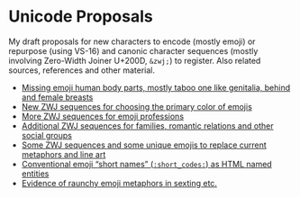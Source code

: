 # Unicode Proposals

My draft proposals for new characters to encode (mostly emoji) or repurpose (using VS-16) and 
canonic character sequences (mostly involving Zero-Width Joiner U+200D, `&zwj;`) to register. 
Also related sources, references and other material.

* [Missing emoji human body parts, mostly taboo one like genitalia, behind and female breasts](body-parts.md)
* [New ZWJ sequences for choosing the primary color of emojis](color-selection.md)
* [More ZWJ sequences for emoji professions](professions.md)
* [Additional ZWJ sequences for families, romantic relations and other social groups](relationships.md)
* [Some ZWJ sequences and some unique emojis to replace current metaphors and line art](sexual-activities.md)
* [Conventional emoji “short names” (`:short_codes:`) as HTML named entities](emoji-entities.md)
* [Evidence of raunchy emoji metaphors in sexting etc.](sexting.md)
